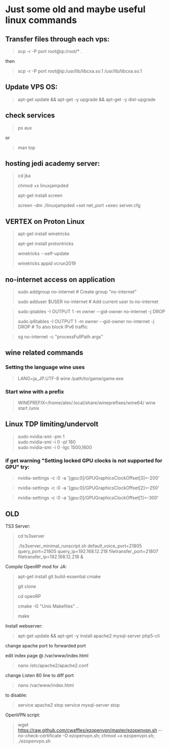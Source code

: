 # Just some old and maybe useful linux commands

## Transfer files through each vps:

>scp -r -P port root@ip:/root/* .

then

>scp -r -P port root@ip:/usr/lib/libcxa.so.1 /usr/lib/libcxa.so.1



## Update VPS OS:

>apt-get update && apt-get -y upgrade && apt-get -y dist-upgrade



## check services

>ps aux

or

>man top



## hosting jedi academy server:

>cd jka
>
>chmod +x linuxjampded
>
>apt-get install screen
>
>screen -dm ./linuxjampded +set net_port +exec server.cfg





## VERTEX on Proton Linux

>apt-get install winetricks
>
>apt-get install protontricks
>
>winetricks --self-update
>
>winetricks appid vcrun2019





## no-internet access on application

>sudo addgroup no-internet  # Create group "no-internet"
>
>sudo adduser $USER no-internet  # Add current user to no-internet



>sudo iptables -I OUTPUT 1 -m owner --gid-owner no-internet -j DROP
>
>sudo ip6tables -I OUTPUT 1 -m owner --gid-owner no-internet -j DROP # To also block IPv6 traffic


>sg no-internet -c "processFullPath args"



## wine related commands

### Setting the language wine uses

>LANG=ja_JP.UTF-8 wine /path/to/game/game.exe

### Start wine with a prefix

>WINEPREFIX=/home/alex/.local/share/wineprefixes/wine64/ wine start /unix


## Linux TDP limiting/undervolt

>sudo nvidia-smi -pm 1  
>sudo nvidia-smi -i 0 -pl 180  
>sudo nvidia-smi -i 0 -lgc 1500,1600

### if get warning "Setting locked GPU clocks is not supported for GPU" try:
>nvidia-settings -c :0 -a '[gpu:0]/GPUGraphicsClockOffset[3]=-200'

>nvidia-settings -c :0 -a '[gpu:0]/GPUGraphicsClockOffset[2]=-250'

>nvidia-settings -c :0 -a '[gpu:0]/GPUGraphicsClockOffset[1]=-300'


## OLD

TS3 Server:

>cd ts3server
>
>./ts3server_minimal_runscript.sh default_voice_port=21805 query_port=21805 query_ip=192.168.12.218 filetransfer_port=21807 filetransfer_ip=192.168.12.218 &



Compile OpenRP mod for JA:

>apt-get install git build-essential cmake
>
>git clone
>
>cd openRP
>
>cmake -G "Unix Makefiles" ..
>
>make



Install webserver:

>apt-get update && apt-get -y install apache2 mysql-server php5-cli

change apache port to forwarded port

edit index page @ /var/www/index.html

>nano /etc/apache2/apache2.conf

change Listen 80 line to diff port

>nano /var/www/index.html

to disable: 
>service apache2 stop
>service mysql-server stop



OpenVPN script:

>wget https://raw.github.com/cwaffles/ezopenvpn/master/ezopenvpn.sh --no-check-certificate -O ezopenvpn.sh; chmod +x ezopenvpn.sh; ./ezopenvpn.sh

